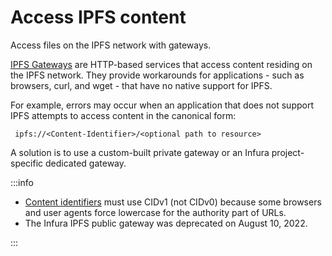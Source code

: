 # Access IPFS content

Access files on the IPFS network with gateways.

[IPFS Gateways](https://docs.ipfs.io/concepts/ipfs-gateway/#overview) are HTTP-based services that access content residing on the IPFS network. They provide workarounds for applications - such as browsers, curl, and wget - that have no native support for IPFS.

For example, errors may occur when an application that does not support IPFS attempts to access content in the canonical form:

```
 ipfs://<Content-Identifier>/<optional path to resource>
```

A solution is to use a custom-built private gateway or an Infura project-specific dedicated gateway.

:::info

- [Content identifiers](https://docs.ipfs.io/concepts/content-addressing/) must use CIDv1 (not CIDv0) because some browsers
    and user agents force lowercase for the authority part of URLs.
- The Infura IPFS public gateway was deprecated on August 10, 2022.    

:::
